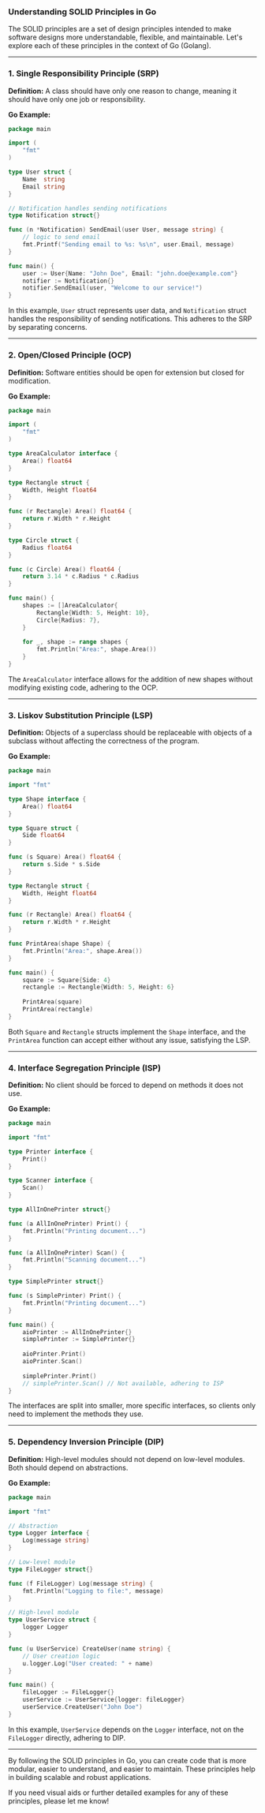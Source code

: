 ### Understanding SOLID Principles in Go

The SOLID principles are a set of design principles intended to make software designs more understandable, flexible, and maintainable. Let's explore each of these principles in the context of Go (Golang).

---

### 1. Single Responsibility Principle (SRP)

**Definition:** A class should have only one reason to change, meaning it should have only one job or responsibility.

**Go Example:**
```go
package main

import (
    "fmt"
)

type User struct {
    Name  string
    Email string
}

// Notification handles sending notifications
type Notification struct{}

func (n *Notification) SendEmail(user User, message string) {
    // logic to send email
    fmt.Printf("Sending email to %s: %s\n", user.Email, message)
}

func main() {
    user := User{Name: "John Doe", Email: "john.doe@example.com"}
    notifier := Notification{}
    notifier.SendEmail(user, "Welcome to our service!")
}
```
In this example, `User` struct represents user data, and `Notification` struct handles the responsibility of sending notifications. This adheres to the SRP by separating concerns.

---

### 2. Open/Closed Principle (OCP)

**Definition:** Software entities should be open for extension but closed for modification.

**Go Example:**
```go
package main

import (
    "fmt"
)

type AreaCalculator interface {
    Area() float64
}

type Rectangle struct {
    Width, Height float64
}

func (r Rectangle) Area() float64 {
    return r.Width * r.Height
}

type Circle struct {
    Radius float64
}

func (c Circle) Area() float64 {
    return 3.14 * c.Radius * c.Radius
}

func main() {
    shapes := []AreaCalculator{
        Rectangle{Width: 5, Height: 10},
        Circle{Radius: 7},
    }
    
    for _, shape := range shapes {
        fmt.Println("Area:", shape.Area())
    }
}
```
The `AreaCalculator` interface allows for the addition of new shapes without modifying existing code, adhering to the OCP.

---

### 3. Liskov Substitution Principle (LSP)

**Definition:** Objects of a superclass should be replaceable with objects of a subclass without affecting the correctness of the program.

**Go Example:**
```go
package main

import "fmt"

type Shape interface {
    Area() float64
}

type Square struct {
    Side float64
}

func (s Square) Area() float64 {
    return s.Side * s.Side
}

type Rectangle struct {
    Width, Height float64
}

func (r Rectangle) Area() float64 {
    return r.Width * r.Height
}

func PrintArea(shape Shape) {
    fmt.Println("Area:", shape.Area())
}

func main() {
    square := Square{Side: 4}
    rectangle := Rectangle{Width: 5, Height: 6}
    
    PrintArea(square)
    PrintArea(rectangle)
}
```
Both `Square` and `Rectangle` structs implement the `Shape` interface, and the `PrintArea` function can accept either without any issue, satisfying the LSP.

---

### 4. Interface Segregation Principle (ISP)

**Definition:** No client should be forced to depend on methods it does not use.

**Go Example:**
```go
package main

import "fmt"

type Printer interface {
    Print()
}

type Scanner interface {
    Scan()
}

type AllInOnePrinter struct{}

func (a AllInOnePrinter) Print() {
    fmt.Println("Printing document...")
}

func (a AllInOnePrinter) Scan() {
    fmt.Println("Scanning document...")
}

type SimplePrinter struct{}

func (s SimplePrinter) Print() {
    fmt.Println("Printing document...")
}

func main() {
    aioPrinter := AllInOnePrinter{}
    simplePrinter := SimplePrinter{}
    
    aioPrinter.Print()
    aioPrinter.Scan()
    
    simplePrinter.Print()
    // simplePrinter.Scan() // Not available, adhering to ISP
}
```
The interfaces are split into smaller, more specific interfaces, so clients only need to implement the methods they use.

---

### 5. Dependency Inversion Principle (DIP)

**Definition:** High-level modules should not depend on low-level modules. Both should depend on abstractions.

**Go Example:**
```go
package main

import "fmt"

// Abstraction
type Logger interface {
    Log(message string)
}

// Low-level module
type FileLogger struct{}

func (f FileLogger) Log(message string) {
    fmt.Println("Logging to file:", message)
}

// High-level module
type UserService struct {
    logger Logger
}

func (u UserService) CreateUser(name string) {
    // User creation logic
    u.logger.Log("User created: " + name)
}

func main() {
    fileLogger := FileLogger{}
    userService := UserService{logger: fileLogger}
    userService.CreateUser("John Doe")
}
```
In this example, `UserService` depends on the `Logger` interface, not on the `FileLogger` directly, adhering to DIP.

---

By following the SOLID principles in Go, you can create code that is more modular, easier to understand, and easier to maintain. These principles help in building scalable and robust applications.

If you need visual aids or further detailed examples for any of these principles, please let me know!